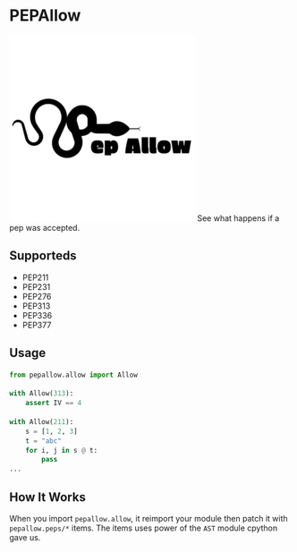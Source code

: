 # PEPAllow
![pepalllow](pepallow.png)
See what happens if a pep was accepted.
## Supporteds
- PEP211
- PEP231
- PEP276
- PEP313
- PEP336
- PEP377
## Usage
```py
from pepallow.allow import Allow

with Allow(313):
    assert IV == 4

with Allow(211):
    s = [1, 2, 3]
    t = "abc"
    for i, j in s @ t:
        pass
...
```
## How It Works
When you import `pepallow.allow`, it reimport your module then patch it with `pepallow.peps/*` items. The items uses power of the `AST` module cpython gave us.
